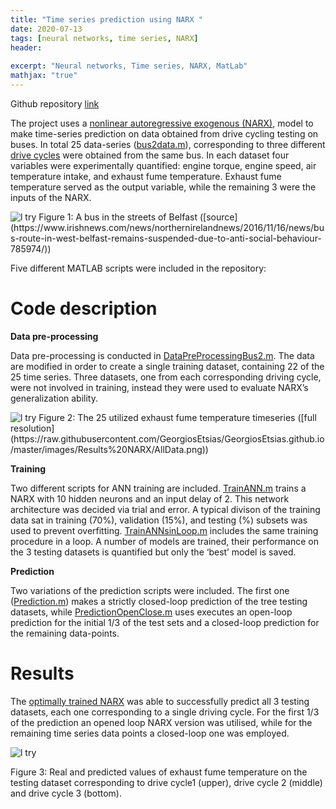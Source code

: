 ```yaml
---
title: "Time series prediction using NARX "
date: 2020-07-13
tags: [neural networks, time series, NARX]
header:
  
excerpt: "Neural networks, Time series, NARX, MatLab"
mathjax: "true"
---
```

Github repository [link](https://github.com/GeorgiosEtsias/Time-series-prediction-NARX)

The project uses a [nonlinear autoregressive exogenous (NARX)](https://en.wikipedia.org/wiki/Nonlinear_autoregressive_exogenous_model), model to make time-series prediction on data obtained from drive cycling testing on buses. In total 25 data-series ([bus2data.m](https://github.com/GeorgiosEtsias/Time-series-prediction-NARX/tree/master/Data)), corresponding to three different [drive cycles](https://en.wikipedia.org/wiki/Driving_cycle) were obtained from the same bus. In each dataset four variables were experimentally quantified: engine torque, engine speed, air temperature intake, and exhaust fume temperature. Exhaust fume temperature served as the output variable, while the remaining 3 were the inputs of the NARX. 

<img src="{{ site.url }}{{ site.baseurl }}/images/Results%20NARX/BusBelfast.jpg" alt="l try">
Figure 1: A bus in the streets of Belfast ([source](https://www.irishnews.com/news/northernirelandnews/2016/11/16/news/bus-route-in-west-belfast-remains-suspended-due-to-anti-social-behaviour-785974/))

Five different MATLAB scripts were included in the repository:

# Code description 

**Data pre-processing**

Data pre-processing is conducted in [DataPreProcessingBus2.m](https://github.com/GeorgiosEtsias/Time-series-prediction-NARX/blob/master/DataPreProcessingBus2.m). The data are modified in order to create a single training dataset, containing 22 of the 25 time series. Three datasets, one from each corresponding driving cycle, were not involved in training, instead they were used to evaluate NARX’s generalization ability. 

<img src="{{ site.url }}{{ site.baseurl }}/images/Results%20NARX/AllData.png" alt="l try">
Figure 2: The 25 utilized exhaust fume temperature timeseries ([full resolution](https://raw.githubusercontent.com/GeorgiosEtsias/GeorgiosEtsias.github.io/master/images/Results%20NARX/AllData.png))

**Training**

Two different scripts for ANN training are included.  [TrainANN.m](https://github.com/GeorgiosEtsias/Time-series-prediction-NARX/blob/master/TrainANN.m) trains a NARX with 10 hidden neurons and an input delay of 2. This network architecture was decided via trial and error. A typical divison of the training data sat in training (70%), validation (15%), and testing (%) subsets was used to prevent overfitting. [TrainANNsinLoop.m](https://github.com/GeorgiosEtsias/Time-series-prediction-NARX/blob/master/TrainANNsinLoop.m) includes the same training procedure in a loop. A number of models are trained, their performance on the 3 testing datasets is quantified but only the ‘best’ model is saved. 

**Prediction**

Two variations of the prediction scripts were included. The first one ([Prediction.m](https://github.com/GeorgiosEtsias/Time-series-prediction-NARX/blob/master/Prediction.m)) makes a strictly closed-loop prediction of the tree testing datasets, while [PredictionOpenClose.m](https://github.com/GeorgiosEtsias/Time-series-prediction-NARX/blob/master/PredictionOpenClose.m) uses executes an open-loop prediction for the initial 1/3 of the test sets and a closed-loop prediction for the remaining data-points. 

# Results

The [optimally trained NARX](https://github.com/GeorgiosEtsias/Time-series-prediction-NARX/tree/master/OptimallyTrainedANNs) was able to successfully predict all 3 testing datasets, each one corresponding to a single driving cycle. For the first 1/3 of the prediction an opened loop NARX version was utilised, while for the remaining time series data points a closed-loop one was employed. 

<img src="{{ site.url }}{{ site.baseurl }}/images/Results%20NARX/Prediction.png" alt="l try">

Figure 3: Real and predicted values of exhaust fume temperature on the testing dataset corresponding to drive cycle1 (upper), drive cycle 2 (middle) and drive cycle 3 (bottom). 

